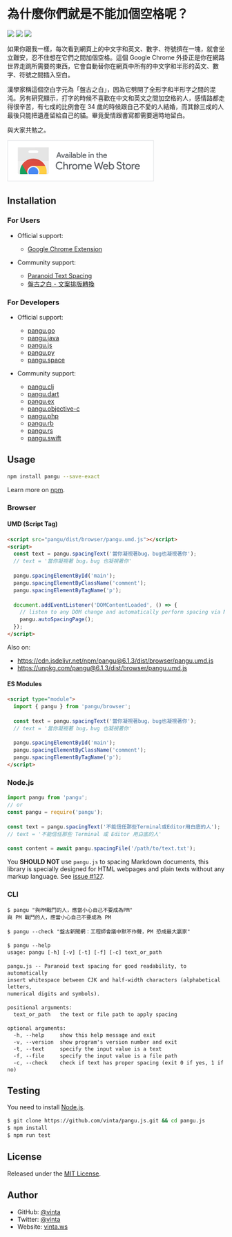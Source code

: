 # 為什麼你們就是不能加個空格呢？

[![](https://data.jsdelivr.com/v1/package/npm/pangu/badge)](https://www.jsdelivr.com/package/npm/pangu)
[![](https://img.shields.io/npm/v/pangu.svg?style=flat-square)](https://www.npmjs.com/package/pangu)
[![](https://img.shields.io/badge/made%20with-%e2%9d%a4-ff69b4.svg?style=flat-square)](https://vinta.ws/code/)

如果你跟我一樣，每次看到網頁上的中文字和英文、數字、符號擠在一塊，就會坐立難安，忍不住想在它們之間加個空格。這個 Google Chrome 外掛正是你在網路世界走跳所需要的東西，它會自動替你在網頁中所有的中文字和半形的英文、數字、符號之間插入空白。

漢學家稱這個空白字元為「盤古之白」，因為它劈開了全形字和半形字之間的混沌。另有研究顯示，打字的時候不喜歡在中文和英文之間加空格的人，感情路都走得很辛苦，有七成的比例會在 34 歲的時候跟自己不愛的人結婚，而其餘三成的人最後只能把遺產留給自己的貓。畢竟愛情跟書寫都需要適時地留白。

與大家共勉之。

[![](browser-extensions/chrome/images/chrome_web_store_badge.png)](https://chrome.google.com/webstore/detail/paphcfdffjnbcgkokihcdjliihicmbpd)

## Installation

### For Users

- Official support:

  - [Google Chrome Extension](https://chrome.google.com/webstore/detail/paphcfdffjnbcgkokihcdjliihicmbpd)

- Community support:

  - [Paranoid Text Spacing](https://tools.1chooo.com/paranoid-text-spacing)
  - [盤古之白 - 文案排版轉換](https://pangu.serko.dev/)

### For Developers

- Official support:

  - [pangu.go](https://github.com/vinta/pangu)
  - [pangu.java](https://github.com/vinta/pangu.java)
  - [pangu.js](https://github.com/vinta/pangu.js)
  - [pangu.py](https://github.com/vinta/pangu.py)
  - [pangu.space](https://github.com/vinta/pangu.space)

- Community support:
  - [pangu.clj](https://github.com/coldnew/pangu.clj)
  - [pangu.dart](https://github.com/SemonCat/pangu.dart)
  - [pangu.ex](https://github.com/cataska/pangu.ex)
  - [pangu.objective-c](https://github.com/Cee/pangu.objective-c)
  - [pangu.php](https://github.com/Kunr/pangu.php)
  - [pangu.rb](https://github.com/dlackty/pangu.rb)
  - [pangu.rs](https://github.com/airt/pangu.rs)
  - [pangu.swift](https://github.com/X140Yu/pangu.Swift)

## Usage

```bash
npm install pangu --save-exact
```

Learn more on [npm](https://www.npmjs.com/package/pangu).

### Browser

#### UMD (Script Tag)

```html
<script src="pangu/dist/browser/pangu.umd.js"></script>
<script>
  const text = pangu.spacingText('當你凝視著bug，bug也凝視著你');
  // text = '當你凝視著 bug，bug 也凝視著你'

  pangu.spacingElementById('main');
  pangu.spacingElementByClassName('comment');
  pangu.spacingElementByTagName('p');

  document.addEventListener('DOMContentLoaded', () => {
    // listen to any DOM change and automatically perform spacing via MutationObserver()
    pangu.autoSpacingPage();
  });
</script>
```

Also on:

- https://cdn.jsdelivr.net/npm/pangu@6.1.3/dist/browser/pangu.umd.js
- https://unpkg.com/pangu@6.1.3/dist/browser/pangu.umd.js

#### ES Modules

```html
<script type="module">
  import { pangu } from 'pangu/browser';

  const text = pangu.spacingText('當你凝視著bug，bug也凝視著你');
  // text = '當你凝視著 bug，bug 也凝視著你'

  pangu.spacingElementById('main');
  pangu.spacingElementByClassName('comment');
  pangu.spacingElementByTagName('p');
</script>
```

### Node.js

```js
import pangu from 'pangu';
// or
const pangu = require('pangu');

const text = pangu.spacingText('不能信任那些Terminal或Editor用白底的人');
// text = '不能信任那些 Terminal 或 Editor 用白底的人'

const content = await pangu.spacingFile('/path/to/text.txt');
```

You **SHOULD NOT** use `pangu.js` to spacing Markdown documents, this library is specially designed for HTML webpages and plain texts without any markup language. See [issue #127](https://github.com/vinta/pangu.js/issues/127).

### CLI

```console
$ pangu "與PM戰鬥的人，應當小心自己不要成為PM"
與 PM 戰鬥的人，應當小心自己不要成為 PM

$ pangu --check "盤古新聞網：工程師會議中默不作聲，PM 恐成最大贏家"

$ pangu --help
usage: pangu [-h] [-v] [-t] [-f] [-c] text_or_path

pangu.js -- Paranoid text spacing for good readability, to automatically
insert whitespace between CJK and half-width characters (alphabetical letters,
numerical digits and symbols).

positional arguments:
  text_or_path   the text or file path to apply spacing

optional arguments:
  -h, --help     show this help message and exit
  -v, --version  show program's version number and exit
  -t, --text     specify the input value is a text
  -f, --file     specify the input value is a file path
  -c, --check    check if text has proper spacing (exit 0 if yes, 1 if no)
```

## Testing

You need to install [Node.js](https://vinta.ws/code/install-node-js-via-nvm.html).

```bash
$ git clone https://github.com/vinta/pangu.js.git && cd pangu.js
$ npm install
$ npm run test
```

## License

Released under the [MIT License](https://opensource.org/licenses/MIT).

## Author

- GitHub: [@vinta](https://github.com/vinta)
- Twitter: [@vinta](https://twitter.com/vinta)
- Website: [vinta.ws](https://vinta.ws/code/)
